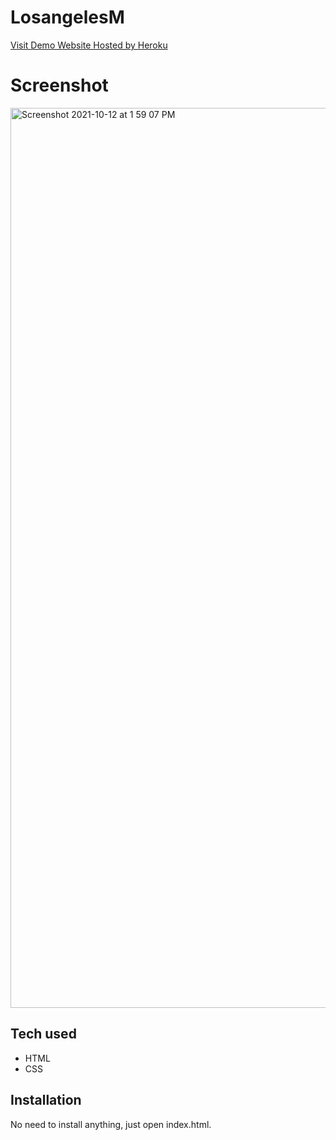 # LosangelesM
  
[Visit Demo Website Hosted by Heroku](https://loseangeles-aishwarya.herokuapp.com/)
# Screenshot
<img width="1440" alt="Screenshot 2021-10-12 at 1 59 07 PM" src="https://user-images.githubusercontent.com/89976628/136920827-98397013-083b-4253-8098-1d62b28597bf.png">

## Tech used
* HTML
* CSS
## Installation
No need to install anything, just open index.html.

